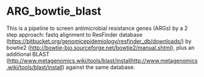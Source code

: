 # ARG_bowtie_blast

This is a pipeline to screen antimicrobial resistance genes (ARGs) by a 2 step approach: fastq alignment to ResFinder database (https://bitbucket.org/genomicepidemiology/resfinder_db/downloads/) by bowtie2 (http://bowtie-bio.sourceforge.net/bowtie2/manual.shtml), plus an additional BLAST (http://www.metagenomics.wiki/tools/blast/installhttp://www.metagenomics.wiki/tools/blast/install) against the same database. 
